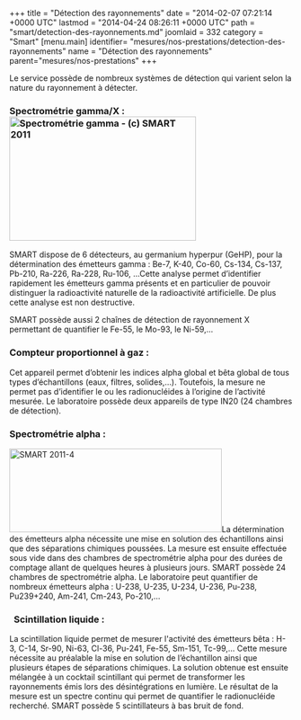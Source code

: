 +++
title = "Détection des rayonnements"
date = "2014-02-07 07:21:14 +0000 UTC"
lastmod = "2014-04-24 08:26:11 +0000 UTC"
path = "smart/detection-des-rayonnements.md"
joomlaid = 332
category = "Smart"
[menu.main]
  identifier= "mesures/nos-prestations/detection-des-rayonnements"
  name = "Détection des rayonnements"
  parent="mesures/nos-prestations"
+++
<p>Le service possède de nombreux systèmes de détection qui varient selon la nature du rayonnement à détecter.</p>
<h3>Spectrométrie gamma/X :<img title="Spectrométrie gamma - (c) SMART " src="images/SMART/SMART_2011-2.jpg" alt="Spectrométrie gamma - (c) SMART 2011" width="332" height="221"/></h3>
<p>SMART dispose de 6 détecteurs, au germanium hyperpur (GeHP), pour la détermination des émetteurs gamma : Be-7, K-40, Co-60, Cs-134, Cs-137, Pb-210, Ra-226, Ra-228, Ru-106, ...Cette analyse permet d’identifier rapidement les émetteurs gamma présents et en particulier de pouvoir distinguer la radioactivité naturelle de la radioactivité artificielle. De plus cette analyse est non destructive.</p>
<p>SMART possède aussi 2 chaînes de détection de rayonnement X permettant de quantifier le Fe-55, le Mo-93, le Ni-59,…</p>
<h3>Compteur proportionnel à gaz :</h3>
<p>Cet appareil permet d’obtenir les indices alpha global et bêta global de tous types d’échantillons (eaux, filtres, solides,…). Toutefois, la mesure ne permet pas d’identifier le ou les radionucléides à l’origine de l’activité mesurée. Le laboratoire possède deux appareils de type IN20 (24 chambres de détection).</p>
<h3>Spectrométrie alpha :</h3>
<p><img title="Spectrométrie alpha (c) SMART" src="images/SMART/SMART_2011-4.jpg" alt="SMART 2011-4" width="378" height="149"/>La détermination des émetteurs alpha nécessite une mise en solution des échantillons ainsi que des séparations chimiques poussées. La mesure est ensuite effectuée sous vide dans des chambres de spectrométrie alpha pour des durées de comptage allant de quelques heures à plusieurs jours. SMART possède 24 chambres de spectrométrie alpha. Le laboratoire peut quantifier de nombreux émetteurs alpha : U-238, U-235, U-234, U-236, Pu-238, Pu239+240, Am-241, Cm-243, Po-210,…</p>
<h3>  Scintillation liquide :</h3>
<p>La scintillation liquide permet de mesurer l'activité des émetteurs bêta : H-3, C-14, Sr-90, Ni-63, Cl-36, Pu-241, Fe-55, Sm-151, Tc-99,... Cette mesure nécessite au préalable la mise en solution de l’échantillon ainsi que plusieurs étapes de séparations chimiques. La solution obtenue est ensuite mélangée à un cocktail scintillant qui permet de transformer les rayonnements émis lors des désintégrations en lumière. Le résultat de la mesure est un spectre continu qui permet de quantifier le radionucléide recherché. SMART possède 5 scintillateurs à bas bruit de fond. </p>